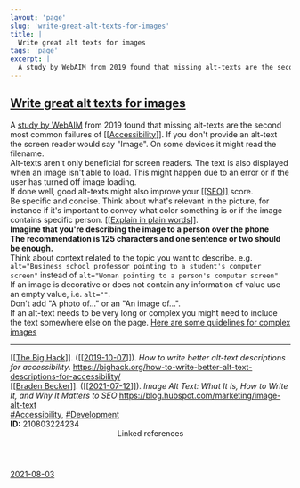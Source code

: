 ```yaml
---
layout: 'page'
slug: 'write-great-alt-texts-for-images'
title: |
  Write great alt texts for images
tags: 'page'
excerpt: |
  A study by WebAIM from 2019 found that missing alt-texts are the second most common failures of Accessibility. If you don't provide an alt-text the screen reader would say "Image". On some devices it might read the filename.
---
```


<h2 class="text-3xl font-semibold mb-4"><a class="rounded-sm focus:outline-none focus:ring-2 focus:ring-offset-2 dark:focus:ring-offset-gray-900 dark:focus:ring-pink-400 focus:ring-pink-700" href="/pages/write-great-alt-texts-for-images">Write great alt texts for images</a></h2>

<div class="space-y-3">
<div class="element-block ml-0"><div class="flex-1">A <a class="text-indigo-600 dark:text-indigo-400 rounded-sm focus:outline-none focus:ring-2 focus:ring-offset-2 dark:focus:ring-offset-gray-900 dark:focus:ring-pink-400 focus:ring-pink-700" href="https://webaim.org/projects/million/" target="_blank" rel="noopener noreferrer">study by WebAIM</a> from 2019 found that missing alt-texts are the second most common failures of <a class="text-teal-700 dark:text-teal-400 rounded-sm group focus:outline-none focus:ring-2 focus:ring-offset-2 dark:focus:ring-offset-gray-900 dark:focus:ring-pink-400 focus:ring-pink-700" href="/pages/accessibility"><span class="text-gray-300 dark:text-gray-500 group-hover:text-teal-900">[[</span>Accessibility<span class="text-gray-300 dark:text-gray-500 group-hover:text-teal-900">]]</span></a>. If you don't provide an alt-text the screen reader would say "Image". On some devices it might read the filename.</div></div>

<div class="element-block ml-4"><div class="flex-1">Alt-texts aren't only beneficial for screen readers. The text is also displayed when an image isn't able to load. This might happen due to an error or if the user has turned off image loading.</div></div>

<div class="element-block ml-4"><div class="flex-1">If done well, good alt-texts might also improve your <a class="text-teal-700 dark:text-teal-400 rounded-sm group focus:outline-none focus:ring-2 focus:ring-offset-2 dark:focus:ring-offset-gray-900 dark:focus:ring-pink-400 focus:ring-pink-700" href="/pages/seo"><span class="text-gray-300 dark:text-gray-500 group-hover:text-teal-900">[[</span>SEO<span class="text-gray-300 dark:text-gray-500 group-hover:text-teal-900">]]</span></a> score.</div></div>



<div class="element-block ml-0"><div class="flex-1">Be specific and concise. Think about what's relevant in the picture, for instance if it's important to convey what color something is or if the image contains specific person. <a class="text-teal-700 dark:text-teal-400 rounded-sm group focus:outline-none focus:ring-2 focus:ring-offset-2 dark:focus:ring-offset-gray-900 dark:focus:ring-pink-400 focus:ring-pink-700" href="/pages/explain-in-plain-words"><span class="text-gray-300 dark:text-gray-500 group-hover:text-teal-900">[[</span>Explain in plain words<span class="text-gray-300 dark:text-gray-500 group-hover:text-teal-900">]]</span></a>.</div></div>

<div class="element-block ml-4"><div class="flex-1"><strong class="text-rose-600 dark:text-rose-400">Imagine that you're describing the image to a person over the phone</strong></div></div>

<div class="element-block ml-4"><div class="flex-1"><strong class="text-rose-600 dark:text-rose-400">The recommendation is 125 characters and one sentence or two should be enough.</strong></div></div>

<div class="element-block ml-4"><div class="flex-1">Think about context related to the topic you want to describe. e.g. <code>alt="Business school professor pointing to a student's computer screen"</code> instead of <code>alt="Woman pointing to a person's computer screen"</code></div></div>



<div class="element-block ml-0"><div class="flex-1">If an image is decorative or does not contain any information of value use an empty value, i.e. <code>alt=""</code>.</div></div>

<div class="element-block ml-0"><div class="flex-1">Don't add "A photo of..." or an "An image of...".</div></div>

<div class="element-block ml-0"><div class="flex-1">If an alt-text needs to be very long or complex you might need to include the text somewhere else on the page. <a class="text-indigo-600 dark:text-indigo-400 rounded-sm focus:outline-none focus:ring-2 focus:ring-offset-2 dark:focus:ring-offset-gray-900 dark:focus:ring-pink-400 focus:ring-pink-700" href="https://accessibility.psu.edu/images/" target="_blank" rel="noopener noreferrer">Here are some guidelines for complex images</a></div></div>

<hr class="border-gray-700 !my-5" />

<div class="element-block ml-0"><div class="flex-1"><a class="text-teal-700 dark:text-teal-400 rounded-sm group focus:outline-none focus:ring-2 focus:ring-offset-2 dark:focus:ring-offset-gray-900 dark:focus:ring-pink-400 focus:ring-pink-700" href="/pages/the-big-hack"><span class="text-gray-300 dark:text-gray-500 group-hover:text-teal-900">[[</span>The Big Hack<span class="text-gray-300 dark:text-gray-500 group-hover:text-teal-900">]]</span></a>. (<a class="text-teal-700 dark:text-teal-400 rounded-sm group focus:outline-none focus:ring-2 focus:ring-offset-2 dark:focus:ring-offset-gray-900 dark:focus:ring-pink-400 focus:ring-pink-700" href="/journals/2019-10-07"><span class="text-gray-300 dark:text-gray-500 group-hover:text-teal-900">[[</span>2019-10-07<span class="text-gray-300 dark:text-gray-500 group-hover:text-teal-900">]]</span></a>). <em>How to write better alt-text descriptions for accessibility</em>. <a class="text-indigo-600 dark:text-indigo-400 rounded-sm focus:outline-none focus:ring-2 focus:ring-offset-2 dark:focus:ring-offset-gray-900 dark:focus:ring-pink-400 focus:ring-pink-700" href="https://bighack.org/how-to-write-better-alt-text-descriptions-for-accessibility/" target="_blank" rel="noopener noreferrer">https://bighack.org/how-to-write-better-alt-text-descriptions-for-accessibility/</a></div></div>

<div class="element-block ml-0"><div class="flex-1"><a class="text-teal-700 dark:text-teal-400 rounded-sm group focus:outline-none focus:ring-2 focus:ring-offset-2 dark:focus:ring-offset-gray-900 dark:focus:ring-pink-400 focus:ring-pink-700" href="/pages/braden-becker"><span class="text-gray-300 dark:text-gray-500 group-hover:text-teal-900">[[</span>Braden Becker<span class="text-gray-300 dark:text-gray-500 group-hover:text-teal-900">]]</span></a>. (<a class="text-teal-700 dark:text-teal-400 rounded-sm group focus:outline-none focus:ring-2 focus:ring-offset-2 dark:focus:ring-offset-gray-900 dark:focus:ring-pink-400 focus:ring-pink-700" href="/journals/2021-07-12"><span class="text-gray-300 dark:text-gray-500 group-hover:text-teal-900">[[</span>2021-07-12<span class="text-gray-300 dark:text-gray-500 group-hover:text-teal-900">]]</span></a>). <em>Image Alt Text: What It Is, How to Write It, and Why It Matters to SEO</em> <a class="text-indigo-600 dark:text-indigo-400 rounded-sm focus:outline-none focus:ring-2 focus:ring-offset-2 dark:focus:ring-offset-gray-900 dark:focus:ring-pink-400 focus:ring-pink-700" href="https://blog.hubspot.com/marketing/image-alt-text" target="_blank" rel="noopener noreferrer">https://blog.hubspot.com/marketing/image-alt-text</a></div></div>

<div class="element-block ml-0"><div class="flex-1"><a class="dark:text-gray-400 text-gray-500" href="/pages/accessibility">#Accessibility</a>, <a class="dark:text-gray-400 text-gray-500" href="/pages/development">#Development</a></div></div>

<div class="element-block ml-0"><div class="flex-1"><strong class="text-rose-600 dark:text-rose-400">ID:</strong> 210803224234</div></div>
</div>


<section class="mt-8 space-y-2">
<header class="text-gray-500 dark:text-gray-400">Linked references</header>
<a class="block bg-gray-100 dark:bg-gray-800 p-4 rounded text-teal-700 dark:text-teal-400 focus:outline-none focus:ring-2 focus:ring-offset-2 dark:focus:ring-offset-gray-900 focus:ring-teal-700 dark:focus:ring-teal-400 hover:ring-2 hover:ring-offset-2 dark:hover:ring-offset-gray-900 dark:hover:ring-teal-400 hover:ring-teal-700" href="/journals/2021-08-03">2021-08-03</a>
  </section>
